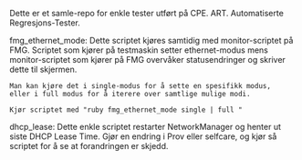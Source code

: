 Dette er et samle-repo for enkle tester utført på CPE.
ART. Automatiserte Regresjons-Tester.

fmg_ethernet_mode: 
    Dette scriptet kjøres samtidig med monitor-scriptet på FMG.
    Scriptet som kjører på testmaskin setter ethernet-modus 
     mens monitor-scriptet som kjører på FMG overvåker 
    statusendringer og skriver dette til skjermen.

    Man kan kjøre det i single-modus for å sette en spesifikk modus, 
    eller i full modus for å iterere over samtlige mulige modi.

    Kjør scriptet med "ruby fmg_ethernet_mode single | full "

dhcp_lease:
    Dette enkle scriptet restarter NetworkManager og henter ut siste 
    DHCP Lease Time. Gjør en endring i Prov eller selfcare, og kjør
    så scriptet for å se at forandringen er skjedd.
    
